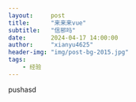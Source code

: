 ```yaml
---
layout:     post
title:      "来来来vue"
subtitle:   "信邪吗"
date:       2024-04-17 14:00:00
author:     "xianyu4625"
header-img: "img/post-bg-2015.jpg"
tags:
    - 经验
---
```


pushasd